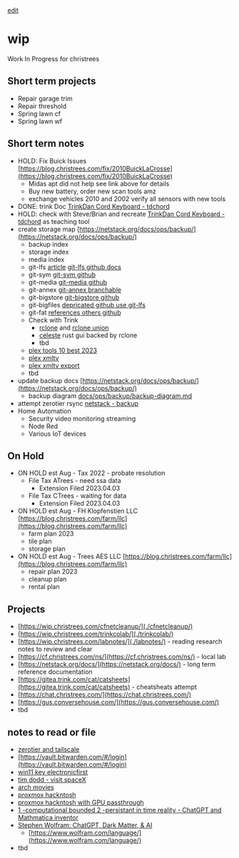 [edit](https://github.com/christrees/wip/edit/main/README.md)
# wip
Work In Progress for christrees

## Short term projects
- Repair garage trim
- Repair threshold
- Spring lawn cf
- Spring lawn wf

## Short term notes
- HOLD: Fix Buick Issues [https://blog.christrees.com/fix/2010BuickLaCrosse](https://blog.christrees.com/fix/2010BuickLaCrosse)
  - Midas apt did not help see link above for details
  - Buy new battery, order new scan tools amz
  - exchange vehicles 2010 and 2002 verify all sensors with new tools
- DONE: trink Doc [TrinkDan Cord Keyboard - tdchord](./tdchord/)
- HOLD: check with Steve/Brian and recreate [TrinkDan Cord Keyboard - tdchord](./tdchord/) as teaching tool
- create storage map [https://netstack.org/docs/ops/backup/](https://netstack.org/docs/ops/backup/)
  - backup index
  - storage index
  - media index
  - git-lfs [article](https://www.perforce.com/blog/vcs/how-git-lfs-works) [git-lfs github docs](https://docs.github.com/en/repositories/working-with-files/managing-large-files)
  - git-sym [git-sym github](https://github.com/cdunn2001/git-sym)
  - git-media [git-media github](https://github.com/alebedev/git-media)
  - git-annex [git-annex branchable](https://git-annex.branchable.com/)
  - git-bigstore [git-bigstore github](https://github.com/lionheart/git-bigstore)
  - git-bigfiles [depricated github use git-lfs](https://github.com/beenje/git-bigfile)
  - git-fat [references others github](https://github.com/jedbrown/git-fat)
  - Check with Trink
    - [rclone](https://rclone.org/) and [rclone union](https://rclone.org/union/)
    - [celeste](https://github.com/hwittenborn/celeste) rust gui backed by rclone
    - tbd
  - [plex tools 10 best 2023](https://www.purevpn.com/blog/best-plex-plugins/)
  - [plex xmltv](https://support.plex.tv/articles/using-an-xmltv-guide/)
  - [plex xmltv export](https://docs.ibracorp.io/plex-meta-manager-1/tv-configuration)
  - tbd
- update backup docs [https://netstack.org/docs/ops/backup/](https://netstack.org/docs/ops/backup/)
  -  backup diagram [docs/ops/backup/backup-diagram.md](https://github.com/2cld/netstack/blob/master/docs/ops/backup/backup-diagram.md)
- attempt zerotier rsync [netstack - backup](https://netstack.org/docs/ops/backup/)
- Home Automation
  - Security video monitoring streaming
  - Node Red
  - Various IoT devices

## On Hold
- ON HOLD est Aug - Tax 2022 - probate resolution
  - File Tax ATrees - need ssa data 
    - Extension Filed 2023.04.03
  - File Tax CTrees - waiting for data 
    - Extension Filed 2023.04.03
- ON HOLD est Aug - FH Klopfenstien LLC [https://blog.christrees.com/farm/llc](https://blog.christrees.com/farm/llc)
  - farm plan 2023
  - tile plan
  - storage plan
- ON HOLD est Aug - Trees AES LLC [https://blog.christrees.com/farm/llc](https://blog.christrees.com/farm/llc)
  - repair plan 2023
  - cleanup plan
  - rental plan

## Projects
- [https://wip.christrees.com/cfnetcleanup/](./cfnetcleanup/)
- [https://wip.christrees.com/trinkcolab/](./trinkcolab/)
- [https://wip.christrees.com/labnotes/](./labnotes/) - reading research notes to review and clear
- [https://cf.christrees.com/ns/](https://cf.christrees.com/ns/) - local lab
- [https://netstack.org/docs/](https://netstack.org/docs/) - long term reference documentation
- [https://gitea.trink.com/cat/catsheets](https://gitea.trink.com/cat/catsheets) - cheatsheats attempt
- [https://chat.christrees.com/](https://chat.christrees.com/)
- [https://gus.conversehouse.com/](https://gus.conversehouse.com/)
- tbd

## notes to read or file
- [zerotier and tailscale](https://news.ycombinator.com/item?id=27491133)
- [https://vault.bitwarden.com/#/login](https://vault.bitwarden.com/#/login)
- [win11 key electronicfirst](https://www.electronicfirst.com/ef-weekly-sale)
- [tim dodd - visit spaceX](https://www.youtube.com/watch?v=aWvHrih-Juk)
- [arch movies](https://www.youtube.com/watch?v=9zVifsmLMz8)
- [proxmox hackntosh](https://www.youtube.com/watch?v=Dr5fTJPrHvA)
- [proxmox hackntosh with GPU passthrough](https://www.youtube.com/watch?v=QFlhSOypPaw)
- [1 -computational bounded 2 -persistant in time reality - ChatGPT and Mathmatica inventor](https://youtu.be/z5WZhCBRDpU?t=1402)
- [Stephen Wolfram: ChatGPT, Dark Matter, & AI](https://www.youtube.com/watch?v=xHPQ_oSsJgg)
  - [https://www.wolfram.com/language/](https://www.wolfram.com/language/)
- tbd

